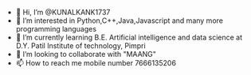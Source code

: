 - 👋 Hi, I’m @KUNALKANK1737
- 👀 I’m interested in Python,C++,Java,Javascript and many more programming languages
- 🌱 I’m currently learning B.E. Artificial intelligence and data science at D.Y. Patil Institute of technology, Pimpri
- 💞️ I’m looking to collaborate with "MAANG"
- 📫 How to reach me mobile number 7666135206



